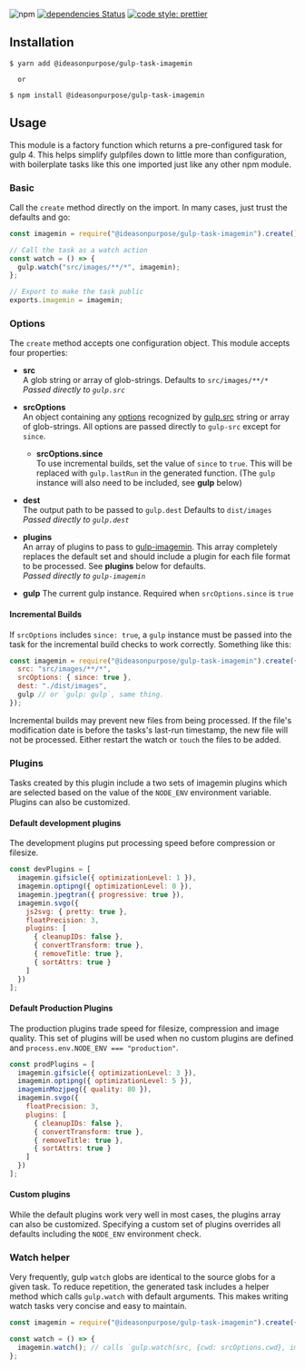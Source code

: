 ![npm](https://img.shields.io/npm/v/@ideasonpurpose/gulp-task-imagemin.svg)
[![dependencies Status](https://david-dm.org/ideasonpurpose/gulp-tasks/status.svg?path=packages/gulp-task-imagemin)](https://david-dm.org/ideasonpurpose/gulp-tasks?path=packages/gulp-task-imagemin)
[![code style: prettier](https://img.shields.io/badge/code_style-prettier-ff69b4.svg)](https://github.com/prettier/prettier)

## Installation

```
$ yarn add @ideasonpurpose/gulp-task-imagemin

  or

$ npm install @ideasonpurpose/gulp-task-imagemin
```

## Usage

This module is a factory function which returns a pre-configured task for gulp 4. This helps simplify gulpfiles down to little more than configuration, with boilerplate tasks like this one imported just like any other npm module.

### Basic

Call the `create` method directly on the import. In many cases, just trust the defaults and go:

```js
const imagemin = require("@ideasonpurpose/gulp-task-imagemin").create();

// Call the task as a watch action
const watch = () => {
  gulp.watch("src/images/**/*", imagemin);
};

// Export to make the task public
exports.imagemin = imagemin;
```

### Options

The `create` method accepts one configuration object. This module accepts four properties:

- **src**  
  A glob string or array of glob-strings. Defaults to `src/images/**/*`
  _Passed directly to `gulp.src`_

- **srcOptions**  
  An object containing any [options][srcoptions] recognized by [gulp.src][] string or array of glob-strings. All options are passed directly to `gulp-src` except for `since`.

  - **srcOptions.since**  
    To use incremental builds, set the value of `since` to `true`. This will be replaced with `gulp.lastRun` in the generated function. (The `gulp` instance will also need to be included, see **gulp** below)

- **dest**  
  The output path to be passed to `gulp.dest` Defaults to `dist/images`
  _Passed directly to `gulp.dest`_

- **plugins**  
  An array of plugins to pass to [gulp-imagemin][]. This array completely replaces the default set and should include a plugin for each file format to be processed. See **plugins** below for defaults.  
  _Passed directly to `gulp-imagemin`_

- **gulp**
  The current gulp instance. Required when `srcOptions.since` is `true`

#### Incremental Builds

If `srcOptions` includes `since: true`, a `gulp` instance must be passed into the task for the incremental build checks to work correctly. Something like this:

```js
const imagemin = require("@ideasonpurpose/gulp-task-imagemin").create({
  src: "src/images/**/*",
  srcOptions: { since: true },
  dest: "./dist/images",
  gulp // or `gulp: gulp`, same thing.
});
```

Incremental builds may prevent new files from being processed. If the file's modification date is before the tasks's last-run timestamp, the new file will not be processed. Either restart the watch or `touch` the files to be added.

### Plugins

Tasks created by this plugin include a two sets of imagemin plugins which are selected based on the value of the `NODE_ENV` environment variable. Plugins can also be customized.

#### Default development plugins

The development plugins put processing speed before compression or filesize.

```js
const devPlugins = [
  imagemin.gifsicle({ optimizationLevel: 1 }),
  imagemin.optipng({ optimizationLevel: 0 }),
  imagemin.jpegtran({ progressive: true }),
  imagemin.svgo({
    js2svg: { pretty: true },
    floatPrecision: 3,
    plugins: [
      { cleanupIDs: false },
      { convertTransform: true },
      { removeTitle: true },
      { sortAttrs: true }
    ]
  })
];
```

#### Default Production Plugins

The production plugins trade speed for filesize, compression and image quality. This set of plugins will be used when no custom plugins are defined and `process.env.NODE_ENV === "production"`.

```js
const prodPlugins = [
  imagemin.gifsicle({ optimizationLevel: 3 }),
  imagemin.optipng({ optimizationLevel: 5 }),
  imageminMozjpeg({ quality: 80 }),
  imagemin.svgo({
    floatPrecision: 3,
    plugins: [
      { cleanupIDs: false },
      { convertTransform: true },
      { removeTitle: true },
      { sortAttrs: true }
    ]
  })
];
```

#### Custom plugins

While the default plugins work very well in most cases, the plugins array can also be customized. Specifying a custom set of plugins overrides all defaults including the `NODE_ENV` environment check.

### Watch helper

Very frequently, gulp `watch` globs are identical to the source globs for a given task. To reduce repetition, the generated task includes a helper method which calls `gulp.watch` with default arguments. This makes writing watch tasks very concise and easy to maintain.

```js
const imagemin = require("@ideasonpurpose/gulp-task-imagemin").create({ gulp });

const watch = () => {
  imagemin.watch(); // calls `gulp.watch(src, {cwd: srcOptions.cwd}, imagemin)`
};
```

[gulp.src]: https://gulpjs.com/docs/en/api/src
[srcoptions]: https://gulpjs.com/docs/en/api/src#options
[gulp-imagemin]: https://github.com/sindresorhus/gulp-imagemin
